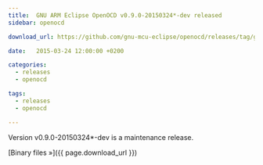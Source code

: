 ```yaml
---
title:  GNU ARM Eclipse OpenOCD v0.9.0-20150324*-dev released
sidebar: openocd

download_url: https://github.com/gnu-mcu-eclipse/openocd/releases/tag/gae-0.9.0-20150324

date:   2015-03-24 12:00:00 +0200

categories:
  - releases
  - openocd

tags:
  - releases
  - openocd

---
```


Version v0.9.0-20150324*-dev is a maintenance release.

[Binary files »]({{ page.download_url }})
